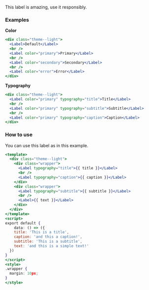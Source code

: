 This label is amazing, use it responsibly.

### Examples

<strong>Color</strong>

```jsx
<div class="theme--light">
  <Label>Default</Label>
  <br />
  <Label color="primary">Primary</Label>
  <br />
  <Label color="secondary">Secondary</Label>
  <br />
  <Label color="error">Error</Label>
</div>
```

<strong>Typography</strong>

```jsx
<div class="theme--light">
  <Label color="primary" typography="title">Title</Label>
  <br />
  <Label color="primary" typography="subtitle">Subtitle</Label>
  <br />
  <Label color="primary" typography="caption">Caption</Label>
</div>
```

### How to use

You can use this label as in this example.

```jsx
<template>
  <div class="theme--light">
    <div class="wrapper">
      <Label typography="title">{{ title }}</Label>
      <br />
      <Label typography="caption">{{ caption }}</Label>
    </div>
    <div class="wrapper">
      <Label typography="subtitle">{{ subtitle }}</Label>
      <br />
      <Label>{{ text }}</Label>
    </div>
  </div>
</template>
<script>
export default {
	data: () => ({
    title: 'This is a title',
    caption: 'and this a caption!',
    subtitle: 'This is a subtitle',
    text: 'and this is a simple text!'
  })
}
</script>
<style>
.wrapper {
  margin: 10px;
}
</style>
```
